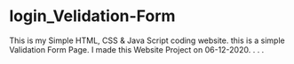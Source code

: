 # login_Velidation-Form
This is my Simple HTML, CSS &amp; Java Script coding website. this is a simple Validation Form Page. I made this Website Project on 06-12-2020.
.
.
.
